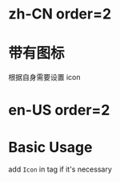 # zh-CN order=2

# 带有图标

根据自身需要设置 icon

# en-US order=2

# Basic Usage

add `Icon` in tag if it's necessary
